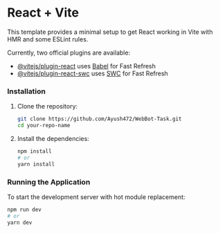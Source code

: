 # React + Vite

This template provides a minimal setup to get React working in Vite with HMR and some ESLint rules.

Currently, two official plugins are available:

- [@vitejs/plugin-react](https://github.com/vitejs/vite-plugin-react/blob/main/packages/plugin-react/README.md) uses [Babel](https://babeljs.io/) for Fast Refresh
- [@vitejs/plugin-react-swc](https://github.com/vitejs/vite-plugin-react-swc) uses [SWC](https://swc.rs/) for Fast Refresh

### Installation

1. Clone the repository:
    ```sh
    git clone https://github.com/Ayush472/WebBot-Task.git
    cd your-repo-name
    ```

2. Install the dependencies:
    ```sh
    npm install
    # or
    yarn install
    ```

### Running the Application

To start the development server with hot module replacement:

```sh
npm run dev
# or
yarn dev